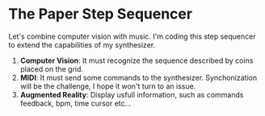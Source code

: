 # The Paper Step Sequencer

Let's combine computer vision with music. I'm coding this step sequencer to extend the capabilities of my synthesizer. 

1) **Computer Vision**: It must recognize the sequence described by coins placed on the grid.
2) **MIDI**: It must send some commands to the synthesizer. Synchonization will be the challenge, I hope it won't turn to an issue.
3) **Augmented Reality**:  Display usfull information, such as commands feedback, bpm, time cursor etc...

